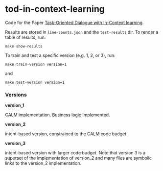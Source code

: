 # tod-in-context-learning

Code for the Paper [Task-Oriented Dialogue with In-Context learning](#). 

Results are stored in `line-counts.json` and the `test-results` dir. 
To render a table of results, run:

```
make show-results
```

To train and test a specific version (e.g. 1, 2, or 3), run:

```
make train-version version=1
```

and 

```
make test-version version=1
```

### Versions

**version_1**

CALM implementation. Business logic implemented. 

**version_2**

intent-based version, constrained to the CALM code budget

**version_3**

intent-based version with larger code budget. 
Note that version 3 is a superset of the implementation of version_2
and many files are symbolic links to the version_2 implementation. 
